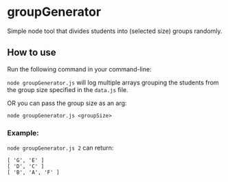 # groupGenerator

Simple node tool that divides students into (selected size) groups randomly.

## How to use

Run the following command in your command-line:

`node groupGenerator.js` will log multiple arrays grouping the students from the group size specified in the `data.js` file.

OR you can pass the group size as an arg:

`node groupGenerator.js <groupSize>`

### Example:

`node groupGenerator.js 2` can return:

```
[ 'G', 'E' ]
[ 'D', 'C' ]
[ 'B', 'A', 'F' ]
```

